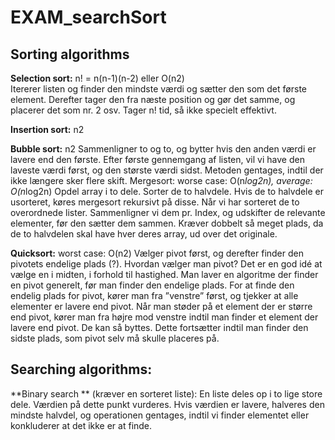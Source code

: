 # EXAM_searchSort

## Sorting algorithms ##

**Selection sort:**  n! = n(n-1)(n-2) eller O(n2) 	
Itererer listen og finder den mindste værdi og sætter den som det første element. Derefter tager den fra næste position og gør det samme, og placerer det som nr. 2 osv. Tager n! tid, så ikke specielt effektivt.


**Insertion sort:** n2 

**Bubble sort:** n2
Sammenligner to og to, og bytter hvis den anden værdi er lavere end den første. Efter første gennemgang af listen, vil vi have den laveste værdi først, og den største værdi sidst. Metoden gentages, indtil der ikke længere sker flere skift.
Mergesort: worse case: O(n*log2n), average: O(n*log2n)
Opdel array i to dele. Sorter de to halvdele. Hvis de to halvdele er usorteret, køres mergesort rekursivt på disse.
Når vi har sorteret de to overordnede lister. Sammenligner vi dem pr. Index, og udskifter de relevante elementer, før den sætter dem sammen.
Kræver dobbelt så meget plads, da de to halvdelen skal have hver deres array, ud over det originale.


**Quicksort:** worst case: O(n2)
Vælger pivot først, og derefter finder den pivotets endelige plads (?). 
Hvordan vælger man pivot? Det er en god idé at vælge en i midten, i forhold til hastighed. Man laver en algoritme der finder en pivot generelt, før man finder den endelige plads.
For at finde den endelig plads for pivot, kører man fra ”venstre” først, og tjekker at alle elementer er lavere end pivot. Når man støder på et element der er større end pivot, kører man fra højre mod venstre indtil man finder et element der lavere end pivot. De kan så byttes. Dette fortsætter indtil man finder den sidste plads, som pivot selv må skulle placeres på.

## Searching algorithms: ##

**Binary search ** (kræver en sorteret liste):
En liste deles op i to lige store dele. Værdien på dette punkt vurderes. Hvis værdien er lavere, halveres den mindste halvdel, og operationen gentages, indtil vi finder elementet eller konkluderer at det ikke er at finde.
